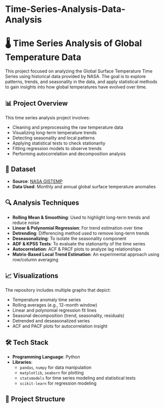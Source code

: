 # Time-Series-Analysis-Data-Analysis

# 🌡️ Time Series Analysis of Global Temperature Data

This project focused on analyzing the Global Surface Temperature Time Series using historical data provided by NASA. The goal is to explore patterns, trends, and seasonality in the data, and apply statistical methods to gain insights into how global temperatures have evolved over time.

## 📊 Project Overview

This time series analysis project involves:

- Cleaning and preprocessing the raw temperature data
- Visualizing long-term temperature trends
- Detecting seasonality and local patterns
- Applying statistical tests to check stationarity
- Fitting regression models to observe trends
- Performing autocorrelation and decomposition analysis

## 📁 Dataset

- **Source**: [NASA GISTEMP](https://data.giss.nasa.gov/gistemp/)
- **Data Used**: Monthly and annual global surface temperature anomalies

## 🔍 Analysis Techniques

- **Rolling Mean & Smoothing**: Used to highlight long-term trends and reduce noise
- **Linear & Polynomial Regression**: For trend estimation over time
- **Detrending**: Differencing method used to remove long-term trends
- **Deseasonalizing**: To isolate the seasonality component
- **ADF & KPSS Tests**: To evaluate the stationarity of the time series
- **Autocorrelation**: ACF & PACF plots to analyze lag relationships
- **Matrix-Based Local Trend Estimation**: An experimental approach using row/column averaging

## 📈 Visualizations

The repository includes multiple graphs that depict:

- Temperature anomaly time series
- Rolling averages (e.g., 12-month window)
- Linear and polynomial regression fit lines
- Seasonal decomposition (trend, seasonality, residuals)
- Detrended and deseasonalized series
- ACF and PACF plots for autocorrelation insight

## 🛠️ Tech Stack

- **Programming Language**: Python
- **Libraries**:
  - `pandas`, `numpy` for data manipulation
  - `matplotlib`, `seaborn` for plotting
  - `statsmodels` for time series modeling and statistical tests
  - `scikit-learn` for regression modeling

## 📌 Project Structure

